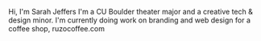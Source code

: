 Hi, I'm Sarah Jeffers
I'm a CU Boulder theater major and a creative tech & design minor.
I'm currently doing work on branding and web design for a coffee shop, ruzocoffee.com
